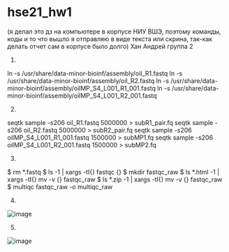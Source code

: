# hse21_hw1
(я делал это дз на компьютере в корпусе НИУ ВШЭ, поэтому команды, коды и то что вышло я отправляю в виде текста или скрина, так-как делать отчет сам в корпусе было долго)
Хан Андрей группа 2

1)
ln -s /usr/share/data-minor-bioinf/assembly/oil_R1.fastq
ln -s /usr/share/data-minor-bioinf/assembly/oil_R2.fastq
ln -s /usr/share/data-minor-bioinf/assembly/oilMP_S4_L001_R1_001.fastq
ln -s /usr/share/data-minor-bioinf/assembly/oilMP_S4_L001_R2_001.fastq

2)
seqtk sample -s206 oil_R1.fastq 5000000 > subR1_pair.fq
seqtk sample -s206 oil_R2.fastq 5000000 > subR2_pair.fq
seqtk sample -s206 oilMP_S4_L001_R1_001.fastq 1500000 > subMP1.fq
seqtk sample -s206 oilMP_S4_L001_R2_001.fastq 1500000 > subMP2.fq

3)
$ rm *.fastq
$ ls -1 | xargs -tI{} fastqc {}
$ mkdir fastqc_raw
$ ls *.html -1 | xargs -tI{} mv -v {} fastqc_raw
$ ls *.zip -1 | xargs -tI{} mv -v {} fastqc_raw
$ multiqc fastqc_raw -o multiqc_raw

4)
![image](https://user-images.githubusercontent.com/43177979/139143243-23acd8fd-6589-4427-9aa2-04e70952bdda.png)

5)
![image](https://user-images.githubusercontent.com/43177979/139143299-6db67543-68a1-4187-ae57-2e20d2e465b2.png)
